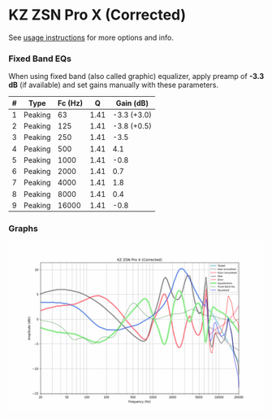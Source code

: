 # KZ ZSN Pro X (Corrected)
See [usage instructions](https://github.com/jaakkopasanen/AutoEq#usage) for more options and info.

### Fixed Band EQs
When using fixed band (also called graphic) equalizer, apply preamp of **-3.3 dB** (if available) and set gains manually with these parameters.

|   # | Type    |   Fc (Hz) |    Q |   Gain (dB) |
|-----|---------|-----------|------|-------------|
|   1 | Peaking |        63 | 1.41 | -3.3 (+3.0) |
|   2 | Peaking |       125 | 1.41 | -3.8 (+0.5) |
|   3 | Peaking |       250 | 1.41 |        -3.5 |
|   4 | Peaking |       500 | 1.41 |         4.1 |
|   5 | Peaking |      1000 | 1.41 |        -0.8 |
|   6 | Peaking |      2000 | 1.41 |         0.7 |
|   7 | Peaking |      4000 | 1.41 |         1.8 |
|   8 | Peaking |      8000 | 1.41 |         0.4 |
|   9 | Peaking |     16000 | 1.41 |        -0.8 |

### Graphs
![](./KZ%20ZSN%20Pro%20X%20(Corrected).png)
